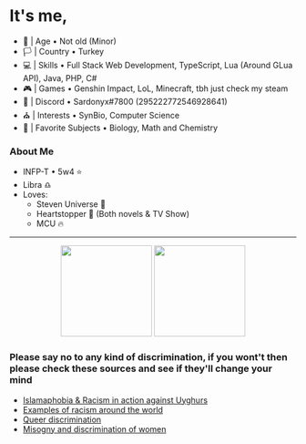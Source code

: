 
# It's me, 
- 🎂 | Age • Not old (Minor)
- 🏳️ | Country • Turkey
- 💻 | Skills • Full Stack Web Development, TypeScript, Lua (Around GLua API), Java, PHP, C#
- 🎮 | Games • Genshin Impact, LoL, Minecraft, tbh just check my steam
- 📧 | Discord • Sardonyx#7800 (295222772546928641)
- ⛪ | Interests • SynBio, Computer Science
- 🥽 | Favorite Subjects • Biology, Math and Chemistry

### About Me
- INFP-T • 5w4 ⭐
- Libra ♎
- Loves:
  - Steven Universe 💠
  - Heartstopper 🍂 (Both novels & TV Show)
  - MCU 🔥
<hr>

<p align="center">
  <a>
  <img height="160em" src="https://github-readme-stats-eight-theta.vercel.app/api?username=Sardonyx78&show_icons=true&theme=slateorange&include_all_commits=true&title_color=faa627&icon_color=faa627&text_color=ffffff&bg_color=36393f00">
  <img height="160em" src="https://github-readme-stats-eight-theta.vercel.app/api/top-langs/?username=Sardonyx78&layout=compact&langs_count=8&title_color=faa627&icon_color=faa627&text_color=ffffff&bg_color=36393f00">
  </a>
</p>

### Please say no to any kind of discrimination, if you wont't then please check these sources and see if they'll change your mind

  - <a href="https://www.theguardian.com/world/2021/jan/12/uighur-xinjiang-re-education-camp-china-gulbahar-haitiwaji">Islamaphobia & Racism in action against Uyghurs</a>
  - <a href="https://en.wikipedia.org/wiki/Discrimination_based_on_skin_color#Worldwide">Examples of racism around the world</a>
  - <a href="https://www.americanprogress.org/issues/lgbtq-rights/news/2017/05/02/429529/widespread-discrimination-continues-shape-lgbt-peoples-lives-subtle-significant-ways/">Queer discrimination</a>
  - <a href="https://www.ohchr.org/en/issues/discrimination/pages/discrimination_women.aspx">Misogny and discrimination of women</a>
  

